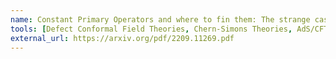 ```yaml
---
name: Constant Primary Operators and where to fin them: The strange case of BPS defects in ABJ(M) theory.
tools: [Defect Conformal Field Theories, Chern-Simons Theories, AdS/CFT Correspondence]
external_url: https://arxiv.org/pdf/2209.11269.pdf
---
```

